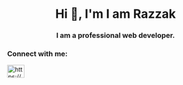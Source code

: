 <h1 align="center">Hi 👋, I'm I am Razzak</h1>
<h3 align="center">I am a professional web developer.</h3>

<h3 align="left">Connect with me:</h3>
<p align="left">
<a href="https://fb.com/https://www.facebook.com/freelancerraz152/" target="blank"><img align="center" src="https://raw.githubusercontent.com/rahuldkjain/github-profile-readme-generator/master/src/images/icons/Social/facebook.svg" alt="https://www.facebook.com/freelancerraz152/" height="30" width="40" /></a>
</p>

